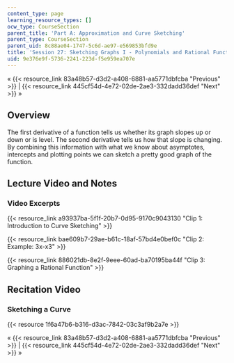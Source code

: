 ```yaml
---
content_type: page
learning_resource_types: []
ocw_type: CourseSection
parent_title: 'Part A: Approximation and Curve Sketching'
parent_type: CourseSection
parent_uid: 8c88ae04-1747-5c6d-ae97-e569853bfd9e
title: 'Session 27: Sketching Graphs I - Polynomials and Rational Functions'
uid: 9e376e9f-5736-2241-223d-f5e959ea707e
---
```


« {{< resource_link 83a48b57-d3d2-a408-6881-aa5771dbfcba "Previous" >}} | {{< resource_link 445cf54d-4e72-02de-2ae3-332dadd36def "Next" >}} »

Overview
--------

The first derivative of a function tells us whether its graph slopes up or down or is level. The second derivative tells us how that slope is changing. By combining this information with what we know about asymptotes, intercepts and plotting points we can sketch a pretty good graph of the function.

Lecture Video and Notes
-----------------------

### Video Excerpts

{{< resource_link a93937ba-5f1f-20b7-0d95-9170c9043130 "Clip 1: Introduction to Curve Sketching" >}}

{{< resource_link bae609b7-29ae-b61c-18af-57bd4e0bef0c "Clip 2: Example: 3x-x3" >}}

{{< resource_link 886021db-8e2f-9eee-60ad-ba70195ba44f "Clip 3: Graphing a Rational Function" >}}

Recitation Video
----------------

### Sketching a Curve

{{< resource 1f6a47b6-b316-d3ac-7842-03c3af9b2a7e >}}

« {{< resource_link 83a48b57-d3d2-a408-6881-aa5771dbfcba "Previous" >}} | {{< resource_link 445cf54d-4e72-02de-2ae3-332dadd36def "Next" >}} »